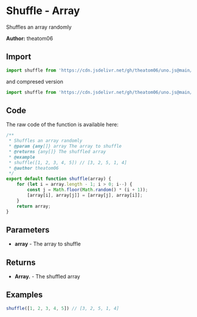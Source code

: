 # Shuffle - Array
Shuffles an array randomly

**Author:** theatom06

## Import 

```js
import shuffle from 'https://cdn.jsdelivr.net/gh/theatom06/uno.js@main/lib/array/shuffle.js';
```
and compresed version
```js
import shuffle from 'https://cdn.jsdelivr.net/gh/theatom06/uno.js@main/lib/array/shuffle.min.js';
```

## Code
The raw code of the function is available here:
```js
/**
 * Shuffles an array randomly
 * @param {any[]} array The array to shuffle
 * @returns {any[]} The shuffled array
 * @example
 * shuffle([1, 2, 3, 4, 5]) // [3, 2, 5, 1, 4]
 * @author theatom06
 */
export default function shuffle(array) {
    for (let i = array.length - 1; i > 0; i--) {
        const j = Math.floor(Math.random() * (i + 1));
        [array[i], array[j]] = [array[j], array[i]];
    }
    return array;
}
```

## Parameters
* **array** - The array to shuffle


## Returns
* **Array.<any>** - The shuffled array


## Examples
```js
shuffle([1, 2, 3, 4, 5]) // [3, 2, 5, 1, 4]

```